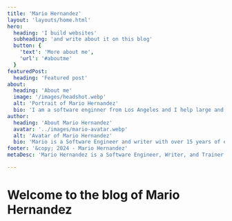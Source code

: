 ```yaml
---
title: 'Mario Hernandez'
layout: 'layouts/home.html'
hero:
  heading: 'I build websites'
  subheading: 'and write about it on this blog'
  button: {
    'text': 'More about me',
    'url': '#aboutme'
  }
featuredPost:
  heading: 'Featured post'
about:
  heading: 'About me'
  image: '/images/headshot.webp'
  alt: 'Portrait of Mario Hernandez'
  bio: 'I am a software enginner from Los Angeles and I help large and small organizations build and deploy web systems. I am a regular speaker and trainer at many Open Source events around the United States. I also enjoy writing and sharing content about the things I am working on or learning about.'
author:
  heading: 'About Mario Hernandez'
  avatar: '../images/mario-avatar.webp'
  alt: 'Avatar of Mario Hernandez'
  bio: 'Mario is a Software Engineer and writer with over 15 years of experience building Drupal websites. In addition, Mario also has many years of experience as a trainer of all things Drupal theming and Front-end development.'
footer: '&copy; 2024 - Mario Hernandez'
metaDesc: 'Mario Hernandez is a Software Engineer, Writer, and Trainer with emphasis in Front-end development.'

---
```


# Welcome to the blog of Mario Hernandez
